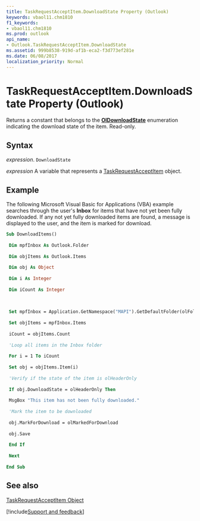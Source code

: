 ```yaml
---
title: TaskRequestAcceptItem.DownloadState Property (Outlook)
keywords: vbaol11.chm1810
f1_keywords:
- vbaol11.chm1810
ms.prod: outlook
api_name:
- Outlook.TaskRequestAcceptItem.DownloadState
ms.assetid: 999b8538-919d-af1b-eca2-f3d773ef281e
ms.date: 06/08/2017
localization_priority: Normal
---
```



# TaskRequestAcceptItem.DownloadState Property (Outlook)

Returns a constant that belongs to the  **[OlDownloadState](Outlook.OlDownloadState.md)** enumeration indicating the download state of the item. Read-only.


## Syntax

_expression_. `DownloadState`

_expression_ A variable that represents a [TaskRequestAcceptItem](./Outlook.TaskRequestAcceptItem.md) object.


## Example

The following Microsoft Visual Basic for Applications (VBA) example searches through the user's  **Inbox** for items that have not yet been fully downloaded. If any not yet fully downloaded items are found, a message is displayed to the user, and the item is marked for download.


```vb
Sub DownloadItems() 
 
 Dim mpfInbox As Outlook.Folder 
 
 Dim objItems As Outlook.Items 
 
 Dim obj As Object 
 
 Dim i As Integer 
 
 Dim iCount As Integer 
 
 
 
 Set mpfInbox = Application.GetNamespace("MAPI").GetDefaultFolder(olFolderInbox) 
 
 Set objItems = mpfInbox.Items 
 
 iCount = objItems.Count 
 
 'Loop all items in the Inbox folder 
 
 For i = 1 To iCount 
 
 Set obj = objItems.Item(i) 
 
 'Verify if the state of the item is olHeaderOnly 
 
 If obj.DownloadState = olHeaderOnly Then 
 
 MsgBox "This item has not been fully downloaded." 
 
 'Mark the item to be downloaded 
 
 obj.MarkForDownload = olMarkedForDownload 
 
 obj.Save 
 
 End If 
 
 Next 
 
End Sub
```


## See also


[TaskRequestAcceptItem Object](Outlook.TaskRequestAcceptItem.md)

[!include[Support and feedback](~/includes/feedback-boilerplate.md)]